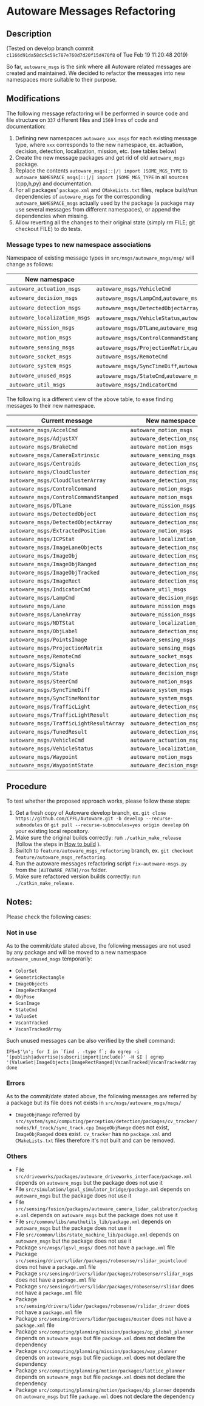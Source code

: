 # Autoware Messages Refactoring

## Description

(Tested on develop branch commit `c1166d91da58dc5c59c787e760d7d20f15d470f8` of Tue Feb 19 11:20:48 2019)

So far, `autoware_msgs` is the sink where all Autoware related messages are created and maintained. 
We decided to refactor the messages into new namespaces more suitable to their purpose.

## Modifications

The following message refactoring will be performed in source code and file structure on `337` different files and `1569` lines of code and documentation:

1. Defining new namespaces `autoware_xxx_msgs` for each existing message type, where `xxx` corresponds to the new namespace, ex. actuation, decision, detection, localization, mission, etc. (see tables below)
2. Create the new message packages and get rid of old `autoware_msgs` package.
3. Replace the contents `autoware_msgs[::|/| import ]SOME_MGS_TYPE` to `autoware_NAMESPACE_msgs[::|/| import ]SOME_MGS_TYPE` in all sources (cpp,h,py) and documentation.
4. For all packages' `package.xml` and `CMakeLists.txt` files, replace build/run dependencies of `autoware_msgs` for the corresponding `autoware_NAMESPACE_msgs` actually used by the package (a package may use several messages from different namespaces), or append the dependencies when missing.
5. Allow reverting all the changes to their original state (simply rm FILE; git checkout FILE) to do tests.


### Message types to new namespace associations

Namespace of existing message types in `src/msgs/autoware_msgs/msg/` will change as follows:

| New namespace                 | Associated messages      |
| ----------------------------- | ------------------------ |
|`autoware_actuation_msgs`|`autoware_msgs/VehicleCmd`|
|`autoware_decision_msgs`|`autoware_msgs/LampCmd`,`autoware_msgs/WaypointState`,`autoware_msgs/State`|
|`autoware_detection_msgs`|`autoware_msgs/DetectedObjectArray`,`autoware_msgs/Centroids`,`autoware_msgs/ImageObjRanged`,`autoware_msgs/ImageLaneObjects`,`autoware_msgs/CloudClusterArray`,`autoware_msgs/ImageRect`,`autoware_msgs/TrafficLightResult`,`autoware_msgs/TrafficLight`,`autoware_msgs/ImageObj`,`autoware_msgs/ImageObjTracked`,`autoware_msgs/Signals`,`autoware_msgs/DetectedObject`,`autoware_msgs/TrafficLightResultArray`,`autoware_msgs/TunedResult`,`autoware_msgs/AdjustXY`,`autoware_msgs/CloudCluster`,`autoware_msgs/ObjLabel`|
|`autoware_localization_msgs`|`autoware_msgs/VehicleStatus`,`autoware_msgs/ICPStat`,`autoware_msgs/NDTStat`|
|`autoware_mission_msgs`|`autoware_msgs/DTLane`,`autoware_msgs/LaneArray`,`autoware_msgs/Lane`|
|`autoware_motion_msgs`|`autoware_msgs/ControlCommandStamped`,`autoware_msgs/Waypoint`,`autoware_msgs/ExtractedPosition`,`autoware_msgs/ControlCommand`,`autoware_msgs/BrakeCmd`,`autoware_msgs/AccelCmd`,`autoware_msgs/SteerCmd`|
|`autoware_sensing_msgs`|`autoware_msgs/ProjectionMatrix`,`autoware_msgs/PointsImage`,`autoware_msgs/CameraExtrinsic`|
|`autoware_socket_msgs`|`autoware_msgs/RemoteCmd`|
|`autoware_system_msgs`|`autoware_msgs/SyncTimeDiff`,`autoware_msgs/SyncTimeMonitor`|
|`autoware_unused_msgs`|`autoware_msgs/StateCmd`,`autoware_msgs/ImageObjects`,`autoware_msgs/ImageRectRanged`,`autoware_msgs/VscanTracked`,`autoware_msgs/ScanImage`,`autoware_msgs/ValueSet`,`autoware_msgs/ColorSet`,`autoware_msgs/VscanTrackedArray`,`autoware_msgs/ObjPose`,`autoware_msgs/GeometricRectangle`,`autoware_msgs/StateCmd`,`autoware_msgs/ImageObjects`,`autoware_msgs/ImageRectRanged`,`autoware_msgs/VscanTracked`,`autoware_msgs/ScanImage`,`autoware_msgs/ValueSet`,`autoware_msgs/ColorSet`,`autoware_msgs/VscanTrackedArray`,`autoware_msgs/ObjPose`,`autoware_msgs/GeometricRectangle`|
|`autoware_util_msgs`|`autoware_msgs/IndicatorCmd`|


The following is a different view of the above table, to ease finding messages to their new namespace.

| Current message               | New namespace            |
| ----------------------------- | ------------------------ |
|`autoware_msgs/AccelCmd`|`autoware_motion_msgs`|
|`autoware_msgs/AdjustXY`|`autoware_detection_msgs`|
|`autoware_msgs/BrakeCmd`|`autoware_motion_msgs`|
|`autoware_msgs/CameraExtrinsic`|`autoware_sensing_msgs`|
|`autoware_msgs/Centroids`|`autoware_detection_msgs`|
|`autoware_msgs/CloudCluster`|`autoware_detection_msgs`|
|`autoware_msgs/CloudClusterArray`|`autoware_detection_msgs`|
|`autoware_msgs/ControlCommand`|`autoware_motion_msgs`|
|`autoware_msgs/ControlCommandStamped`|`autoware_motion_msgs`|
|`autoware_msgs/DTLane`|`autoware_mission_msgs`|
|`autoware_msgs/DetectedObject`|`autoware_detection_msgs`|
|`autoware_msgs/DetectedObjectArray`|`autoware_detection_msgs`|
|`autoware_msgs/ExtractedPosition`|`autoware_motion_msgs`|
|`autoware_msgs/ICPStat`|`autoware_localization_msgs`|
|`autoware_msgs/ImageLaneObjects`|`autoware_detection_msgs`|
|`autoware_msgs/ImageObj`|`autoware_detection_msgs`|
|`autoware_msgs/ImageObjRanged`|`autoware_detection_msgs`|
|`autoware_msgs/ImageObjTracked`|`autoware_detection_msgs`|
|`autoware_msgs/ImageRect`|`autoware_detection_msgs`|
|`autoware_msgs/IndicatorCmd`|`autoware_util_msgs`|
|`autoware_msgs/LampCmd`|`autoware_decision_msgs`|
|`autoware_msgs/Lane`|`autoware_mission_msgs`|
|`autoware_msgs/LaneArray`|`autoware_mission_msgs`|
|`autoware_msgs/NDTStat`|`autoware_localization_msgs`|
|`autoware_msgs/ObjLabel`|`autoware_detection_msgs`|
|`autoware_msgs/PointsImage`|`autoware_sensing_msgs`|
|`autoware_msgs/ProjectionMatrix`|`autoware_sensing_msgs`|
|`autoware_msgs/RemoteCmd`|`autoware_socket_msgs`|
|`autoware_msgs/Signals`|`autoware_detection_msgs`|
|`autoware_msgs/State`|`autoware_decision_msgs`|
|`autoware_msgs/SteerCmd`|`autoware_motion_msgs`|
|`autoware_msgs/SyncTimeDiff`|`autoware_system_msgs`|
|`autoware_msgs/SyncTimeMonitor`|`autoware_system_msgs`|
|`autoware_msgs/TrafficLight`|`autoware_detection_msgs`|
|`autoware_msgs/TrafficLightResult`|`autoware_detection_msgs`|
|`autoware_msgs/TrafficLightResultArray`|`autoware_detection_msgs`|
|`autoware_msgs/TunedResult`|`autoware_detection_msgs`|
|`autoware_msgs/VehicleCmd`|`autoware_actuation_msgs`|
|`autoware_msgs/VehicleStatus`|`autoware_localization_msgs`|
|`autoware_msgs/Waypoint`|`autoware_motion_msgs`|
|`autoware_msgs/WaypointState`|`autoware_decision_msgs`|

## Procedure

To test whether the proposed approach works, please follow these steps:

1. Get a fresh copy of Autoware develop branch, ex. `git clone https://github.com/CPFL/Autoware.git -b develop --recurse-submodules` or `git pull --recurse-submodules=yes origin develop` on your existing local repository.
2. Make sure the original builds correctly: run `./catkin_make_release` (follow the steps in [How to build](https://github.com/CPFL/Autoware/wiki/Source-Build) ).
3. Switch to `feature/autoware_msgs_refactoring` branch, ex. `git checkout feature/autoware_msgs_refactoring`.
3. Run the autoware messages refactoring script `fix-autoware-msgs.py` from the `[AUTOWARE_PATH]/ros` folder.
4. Make sure refactored version builds correctly: run `./catkin_make_release`.

## Notes:

Please check the following cases:

### Not in use

As to the commit/date stated above, the following messages are not used by any package and will be moved to a new namespace `autoware_unused_msgs` temporarily:

* `ColorSet`
* `GeometricRectangle`
* `ImageObjects`
* `ImageRectRanged`
* `ObjPose`
* `ScanImage`
* `StateCmd`
* `ValueSet`
* `VscanTracked`
* `VscanTrackedArray`

Such unused messages can be also verified by the shell command:
```
IFS=$'\n'; for I in `find . -type f`; do egrep -i '(publish|advertise|subscri|import|include)' -H $I | egrep '(ValueSet|ImageObjects|ImageRectRanged|VscanTracked|VscanTrackedArray|StateCmd|ScanImage|ColorSet|ObjPose|GeometricRectangle)'; done
```

### Errors
As to the commit/date stated above, the following messages are referred by a package but its file does not exists in `src/msgs/autoware_msgs/msgs/`

* `ImageObjRange` referred by `src/system/sync/computing/perception/detection/packages/cv_tracker/nodes/kf_track/sync_track.cpp`  `ImageObjRange` does not exist, `ImageObjRanged` does exist. `cv_tracker` has no `package.xml` and `CMakeLists.txt` files therefore it's not built and can be removed.


### Others 

* File `src/driveworks/packages/autoware_driveworks_interface/package.xml` depends on `autoware_msgs` but the package does not use it
* File `src/simulation/lgsvl_simulator_bridge/package.xml` depends on `autoware_msgs` but the package does not use it
* File `src/sensing/fusion/packages/autoware_camera_lidar_calibrator/package.xml` depends on `autoware_msgs` but the package does not use it
* File `src/common/libs/amathutils_lib/package.xml` depends on `autoware_msgs` but the package does not use it
* File `src/common/libs/state_machine_lib/package.xml` depends on `autoware_msgs` but the package does not use it
* Package `src/msgs/lgsvl_msgs/` does not have a `package.xml` file
* Package `src/sensing/drivers/lidar/packages/robosense/rslidar_pointcloud` does not have a `package.xml` file
* Package `src/sensing/drivers/lidar/packages/robosense/rslidar_msgs` does not have a `package.xml` file
* Package `src/sensing/drivers/lidar/packages/robosense/rslidar` does not have a `package.xml` file
* Package `src/sensing/drivers/lidar/packages/robosense/rslidar_driver` does not have a `package.xml` file
* Package `src/sensing/drivers/lidar/packages/ouster` does not have a `package.xml` file
* Package `src/computing/planning/mission/packages/op_global_planner` depends on `autoware_msgs` but file `package.xml` does not declare the dependency
* Package `src/computing/planning/mission/packages/way_planner` depends on `autoware_msgs` but file `package.xml` does not declare the dependency
* Package `src/computing/planning/motion/packages/lattice_planner` depends on `autoware_msgs` but file `package.xml` does not declare the dependency
* Package `src/computing/planning/motion/packages/dp_planner` depends on `autoware_msgs` but file `package.xml` does not declare the dependency

